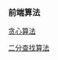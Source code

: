 ###  前端算法

[贪心算法](http://localhost:8080/fe-improve-deploy/algorithm/greed.html)

[二分查找算法](http://localhost:8080/fe-improve-deploy/algorithm/binarySearch.html)